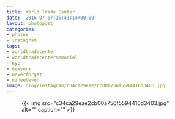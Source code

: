 ```yaml
---
title: World Trade Center
date: '2016-07-07T16:43:14+00:00'
layout: photopost
categories:
- photos
- instagram
tags:
- worldtradecenter
- worldtradecentermemorial
- nyc
- newyork
- neverforget
- nineeleven
image: blog/instagram/c34ca29eae2cb00a756f5594416d3403.jpg
---
```


<figure class="photo photo--square">
  {{< img src="c34ca29eae2cb00a756f5594416d3403.jpg" alt="" caption="" >}}

</figure>



